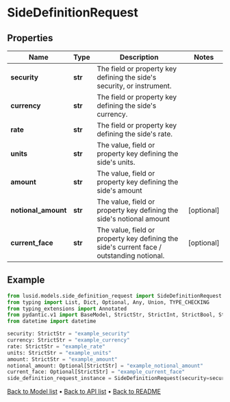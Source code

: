 # SideDefinitionRequest

## Properties
Name | Type | Description | Notes
------------ | ------------- | ------------- | -------------
**security** | **str** | The field or property key defining the side&#39;s security, or instrument. | 
**currency** | **str** | The field or property key defining the side&#39;s currency. | 
**rate** | **str** | The field or property key defining the side&#39;s rate. | 
**units** | **str** | The value, field or property key defining the side&#39;s units. | 
**amount** | **str** | The value, field or property key defining the side&#39;s amount | 
**notional_amount** | **str** | The value, field or property key defining the side&#39;s notional amount | [optional] 
**current_face** | **str** | The value, field or property key defining the side&#39;s current face / outstanding notional. | [optional] 
## Example

```python
from lusid.models.side_definition_request import SideDefinitionRequest
from typing import List, Dict, Optional, Any, Union, TYPE_CHECKING
from typing_extensions import Annotated
from pydantic.v1 import BaseModel, StrictStr, StrictInt, StrictBool, StrictFloat, StrictBytes, Field, validator, ValidationError, conlist, constr
from datetime import datetime

security: StrictStr = "example_security"
currency: StrictStr = "example_currency"
rate: StrictStr = "example_rate"
units: StrictStr = "example_units"
amount: StrictStr = "example_amount"
notional_amount: Optional[StrictStr] = "example_notional_amount"
current_face: Optional[StrictStr] = "example_current_face"
side_definition_request_instance = SideDefinitionRequest(security=security, currency=currency, rate=rate, units=units, amount=amount, notional_amount=notional_amount, current_face=current_face)

```

[Back to Model list](../README.md#documentation-for-models) &#8226; [Back to API list](../README.md#documentation-for-api-endpoints) &#8226; [Back to README](../README.md)

